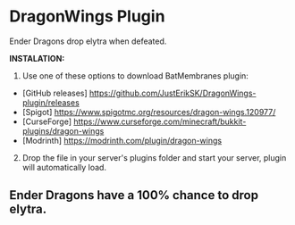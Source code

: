 # DragonWings Plugin
Ender Dragons drop elytra when defeated.

**INSTALATION:**

1. Use one of these options to download BatMembranes plugin:
- [GitHub releases] https://github.com/JustErikSK/DragonWings-plugin/releases
- [Spigot] https://www.spigotmc.org/resources/dragon-wings.120977/
- [CurseForge] https://www.curseforge.com/minecraft/bukkit-plugins/dragon-wings
- [Modrinth] https://modrinth.com/plugin/dragon-wings
2. Drop the file in your server's plugins folder and start your server, plugin will automatically load.

## Ender Dragons have a 100% chance to drop elytra.
